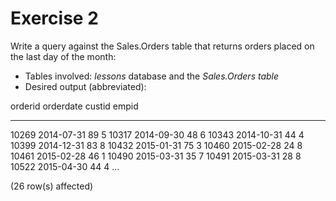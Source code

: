 # Exercise 2

Write a query against the Sales.Orders table that returns orders placed on the last day of the month:

* Tables involved: *lessons* database and the *Sales.Orders table*
* Desired output (abbreviated):

orderid     orderdate  custid      empid
----------- ---------- ----------- -----------
10269       2014-07-31 89          5
10317       2014-09-30 48          6
10343       2014-10-31 44          4
10399       2014-12-31 83          8
10432       2015-01-31 75          3
10460       2015-02-28 24          8
10461       2015-02-28 46          1
10490       2015-03-31 35          7
10491       2015-03-31 28          8
10522       2015-04-30 44          4
...

(26 row(s) affected)